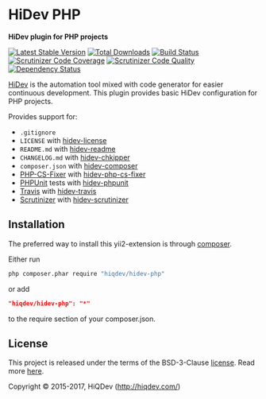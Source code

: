 # HiDev PHP

**HiDev plugin for PHP projects**

[![Latest Stable Version](https://poser.pugx.org/hiqdev/hidev-php/v/stable)](https://packagist.org/packages/hiqdev/hidev-php)
[![Total Downloads](https://poser.pugx.org/hiqdev/hidev-php/downloads)](https://packagist.org/packages/hiqdev/hidev-php)
[![Build Status](https://img.shields.io/travis/hiqdev/hidev-php.svg)](https://travis-ci.org/hiqdev/hidev-php)
[![Scrutinizer Code Coverage](https://img.shields.io/scrutinizer/coverage/g/hiqdev/hidev-php.svg)](https://scrutinizer-ci.com/g/hiqdev/hidev-php/)
[![Scrutinizer Code Quality](https://img.shields.io/scrutinizer/g/hiqdev/hidev-php.svg)](https://scrutinizer-ci.com/g/hiqdev/hidev-php/)
[![Dependency Status](https://www.versioneye.com/php/hiqdev:hidev-php/dev-master/badge.svg)](https://www.versioneye.com/php/hiqdev:hidev-php/dev-master)

[HiDev] is the automation tool mixed with code generator for easier continuous development.
This plugin provides basic HiDev configuration for PHP projects.

Provides support for:

- `.gitignore`
- `LICENSE` with [hidev-license]
- `README.md` with [hidev-readme]
- `CHANGELOG.md` with [hidev-chkipper]
- `composer.json` with [hidev-composer]
- [PHP-CS-Fixer] with [hidev-php-cs-fixer]
- [PHPUnit] tests with [hidev-phpunit]
- [Travis] with [hidev-travis]
- [Scrutinizer] with [hidev-scrutinizer]

[hidev]:                https://github.com/hiqdev/hidev
[hidev-readme]:         https://github.com/hiqdev/hidev-readme
[hidev-travis]:         https://github.com/hiqdev/hidev-travis
[hidev-license]:        https://github.com/hiqdev/hidev-license
[hidev-phpunit]:        https://github.com/hiqdev/hidev-phpunit
[hidev-chkipper]:       https://github.com/hiqdev/hidev-chkipper
[hidev-composer]:       https://github.com/hiqdev/hidev-composer
[hidev-scrutinizer]:    https://github.com/hiqdev/hidev-scrutinizer
[hidev-php-cs-fixer]:   https://github.com/hiqdev/hidev-php-cs-fixer
[php-cs-fixer]:         https://github.com/FriendsOfPHP/PHP-CS-Fixer
[phpunit]:              https://phpunit.de/
[travis]:               https://travis-ci.org/
[scrutinizer]:          https://scrutinizer-ci.com/

## Installation

The preferred way to install this yii2-extension is through [composer](http://getcomposer.org/download/).

Either run

```sh
php composer.phar require "hiqdev/hidev-php"
```

or add

```json
"hiqdev/hidev-php": "*"
```

to the require section of your composer.json.

## License

This project is released under the terms of the BSD-3-Clause [license](LICENSE).
Read more [here](http://choosealicense.com/licenses/bsd-3-clause).

Copyright © 2015-2017, HiQDev (http://hiqdev.com/)
